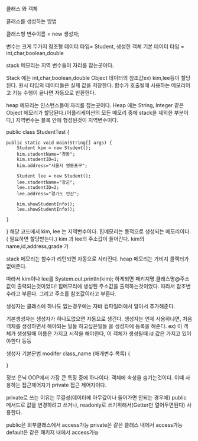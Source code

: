 
클래스 와 객체

클래스를 생성하는 방법

클래스형 변수이름 = new 생성자;

변수는 크게 두가지
참조형 데이터 타입= Student, 생성한 객체
기본 데이터 타입 = int,char,boolean,double

stack 메모리는 지역 변수들이 자리를 잡는곳이다. 

Stack 에는 int,char,boolean,double Object 데이터의 참조값ex) kim,lee등이 할당된다.
원시 타입의 데이터들은 실제 값을 저장한다.
함수가 호출될때 사용하는 메모리이고 기능 수행이 끝나면 자동으로 반환한다.

heap 메모리는 인스턴스들이 자리를 잡는곳이다.
Heap 에는 String, Integer 같은 Object 메모리가 할당된다.(어플리케이션의 모든 메모리 중에 stack을 제외한 부분이다,)
지역변수는 블록 안에 형성된것이 지역변수이다.

public class StudentTest {

	public static void main(String[] args) {
		Student kim = new Student();
		kim.studentName="경동";
		kim.studentID=1;
		kim.address="서울시 영동포구";
	
		Student lee = new Student();
		lee.studentName="장군";
		lee.studentID=2;
		lee.address="경기도 안산";
		
		kim.showStudentInfo();
		lee.showStudentInfo();

	}

}
해당 코드에서 kim, lee 는 지역변수이다.
힙메모리는 동적으로 생성되는 메모리이다.( 필요하면 할당받는다.) kim 과 lee의 주소값이 들어간다.
kim의 name,id,address,grade 가

stack 메모리는 함수가 리턴되면 자동으로 사라진다.
heap 메모리는 가비지 콜렉터가 없애준다.

따라서 kim이나 lee를 System.out.println(kim); 하게되면 패키지명.클래스명@주소값이 출력되는것이었다!
힙메모리에 생성된 주소값을 출력하는것이었다. 따라서 참조변수라고 부른다. 그리고 주소를 참조값이라고 부른다.

생성자는 클래스에 하나도 없는경우에는 자바 컴파일러에서 알아서 추가해준다.

기본생성자는 생성자가 하나도없으면 자동으로 생긴다.
생성자는 언제 사용하냐면, 처음 객체를 생성하면서 해야되는 일들 하고싶은일들 을 생성자에 등록을 해준다.
ex) 이 객체가 생성될때 이름은 가지고 시작을 해야한다, 이 객체가 생성될때 id 값은 가지고 있어야한다 등등

생성자 기본문법
modifer class_name (매개변수 목록)
{
    
}

정보 은닉 OOP에서 가장 큰 특징 중에 하나이다. 객체에 속성을 숨기는것이다. 이때 사용하는 접근제어자가
private 접근 제어자이다.

private로 쓰는 이유는 무결성(데이터에 아무값이나 들어가면 안되는 경우에) public 메서드로 값을 변경하려고 쓰거나, readonly로 쓰기위해서(Getter만 열어두면된다) 사용한다.

public은 외부클래스에서 access가능
private은 같은 클래스 내에서 access가능
default은 같은 패키지 내에서 access가능